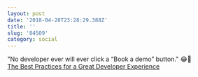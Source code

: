 ```yaml
---
layout: post
date: '2018-04-28T23:28:29.388Z'
title: ''
slug: '84509'
category: social
---
```

&quot;No developer ever will ever click a “Book a demo” button.&quot; 😂🙌  
[The Best Practices for a Great Developer Experience](https://hackernoon.com/the-best-practices-for-a-great-developer-experience-dx-9036834382b0)
